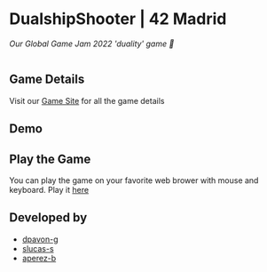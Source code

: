 # DualshipShooter | 42 Madrid

*Our Global Game Jam 2022 'duality' game :space_invader:*

<p align="center">
  <a href="https://globalgamejam.org/">
    <img src="">
  </a>
</p>

## Game Details

Visit our [Game Site](https://globalgamejam.org/2022/games/dualship-shooter-9) for all the game details

## Demo



## Play the Game

You can play the game on your favorite web brower with mouse and keyboard. Play it [here](https://lucasserrano.itch.io/dualship-shooter)

## Developed by
- [dpavon-g](https://github.com/dpavon-g)
- [slucas-s](https://github.com/S-LucasSerrano)
- [aperez-b](https://github.com/madebypixel02)

